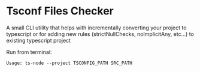 # Tsconf Files Checker

A small CLI utility that helps with incrementally converting your project to typescript
or for adding new rules (strictNullChecks, noImplicitAny, etc...) to existing typescript project

Run from terminal:

`Usage: ts-node --project TSCONFIG_PATH SRC_PATH`
